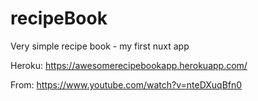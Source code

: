 # recipeBook
Very simple recipe book - my first nuxt app

Heroku: https://awesomerecipebookapp.herokuapp.com/

From: https://www.youtube.com/watch?v=nteDXuqBfn0
